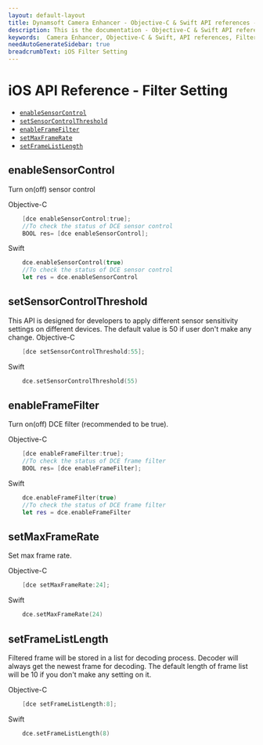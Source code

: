 ```yaml
---
layout: default-layout
title: Dynamsoft Camera Enhancer - Objective-C & Swift API references - Filter setting
description: This is the documentation - Objective-C & Swift API references - Filter setting page of Dynamsoft Camera Enhancer.
keywords:  Camera Enhancer, Objective-C & Swift, API references, Filter
needAutoGenerateSidebar: true
breadcrumbText: iOS Filter Setting
---
```


# iOS API Reference - Filter Setting

- [`enableSensorControl`](#enableSensorControl)
- [`setSensorControlThreshold`](#setSensorControlThreshold)
- [`enableFrameFilter`](#enableFrameFilter)
- [`setMaxFrameRate`](#setMaxFrameRate)
- [`setFrameListLength`](#setFrameListLength)

## enableSensorControl
    
Turn on(off) sensor control

Objective-C
```objectivec
    [dce enableSensorControl:true];
    //To check the status of DCE sensor control
    BOOL res= [dce enableSensorControl];
```

Swift
```Swift
    dce.enableSensorControl(true)
    //To check the status of DCE sensor control
    let res = dce.enableSensorControl
```

## setSensorControlThreshold

This API is designed for developers to apply different sensor sensitivity settings on different devices. The default value is 50 if user don't make any change.
Objective-C
```objectivec
    [dce setSensorControlThreshold:55];
```

Swift
```Swift
    dce.setSensorControlThreshold(55)
```

## enableFrameFilter

Turn on(off) DCE filter (recommended to be true).

Objective-C
```objectivec
    [dce enableFrameFilter:true];
    //To check the status of DCE frame filter
    BOOL res= [dce enableFrameFilter];
```

Swift
```Swift
    dce.enableFrameFilter(true)
    //To check the status of DCE frame filter
    let res = dce.enableFrameFilter
```

## setMaxFrameRate

Set max frame rate.

Objective-C
```objectivec
    [dce setMaxFrameRate:24];
```

Swift
```Swift
    dce.setMaxFrameRate(24)
```

## setFrameListLength

Filtered frame will be stored in a list for decoding process. Decoder will always get the newest frame for decoding. The default length of frame list will be 10 if you don't make any setting on it.

Objective-C
```objectivec
    [dce setFrameListLength:8];
```

Swift
```Swift
    dce.setFrameListLength(8)
```